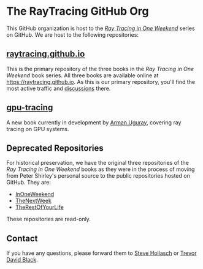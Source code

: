 The RayTracing GitHub Org
====================================================================================================

This GitHub organization is host to the [_Ray Tracing in One Weekend_][rtw] series on GitHub. We are
host to the following repositories:

[raytracing.github.io][repo-rtw]
---------------------------------
This is the primary repository of the three books in the _Ray Tracing in One Weekend_ book series.
All three books are available online at https://raytracing.github.io. As this is our primary
repository, you'll find the most active traffic and [discussions][rtw-discussions] there.


[gpu-tracing][repo-gpu]
------------------------
A new book currently in development by [Arman Uguray][], covering ray tracing on GPU systems.


Deprecated Repositories
------------------------
For historical preservation, we have the original three repositories of the _Ray Tracing in One
Weekend_ books as they were in the process of moving from Peter Shirley's personal source to the
public repositories hosted on GitHub. They are:

  - [InOneWeekend][archive1]
  - [TheNextWeek][archive2]
  - [TheRestOfYourLife][archive3]

These repositories are read-only.


Contact
--------
If you have any questions, please forward them to [Steve Hollasch][] or [Trevor David Black][].



<!-- Links ------------------------------------------------------------------------------------- -->
[Arman Uguray]:       https://github.com/armansito
[Steve Hollasch]:     https://github.com/hollasch
[Trevor David Black]: https://github.com/trevordblack
[archive1]:           https://github.com/RayTracing/InOneWeekend
[archive2]:           https://github.com/RayTracing/TheNextWeek
[archive3]:           https://github.com/RayTracing/TheRestOfYourLife
[repo-gpu]:           https://github.com/RayTracing/gpu-tracing
[repo-rtw]:           https://github.com/RayTracing/raytracing.github.io
[rtw-discussions]:    https://github.com/RayTracing/raytracing.github.io/discussions
[rtw]:                https://raytracing.github.io

